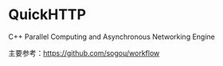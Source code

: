 # QuickHTTP
C++ Parallel Computing and Asynchronous Networking Engine

主要参考：https://github.com/sogou/workflow
